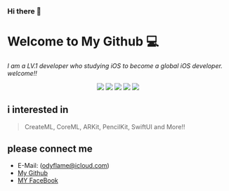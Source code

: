 ### Hi there 👋

# Welcome to My Github 💻

*I am a LV.1 developer who studying iOS to become a global iOS developer. welcome!!*

<div align="center">
    <img src="http://hits.dwyl.com/haeuncs/Haeuncs/Haeuncs.svg" >
    <img src="https://img.shields.io/badge/HP-100-red?style=plastic">
    <img src="https://img.shields.io/badge/Age-26-sky?style=plastic">
    <img src="https://img.shields.io/badge/Develop-iOS-white?style=plastic">
    <img src="https://img.shields.io/badge/Language-Swift-orange?style=plastic">
</div>


## i interested in 
> CreateML, CoreML, ARKit, PencilKit, SwiftUI and More!!

## please connect me 
 - E-Mail: (odyflame@icloud.com)
 - [My Github](https://github.com/Odyflame)
 - [MY FaceBook](https://www.facebook.com/profile.php?id=100004453800775)

<!--
**Odyflame/Odyflame** is a ✨ _special_ ✨ repository because its `README.md` (this file) appears on your GitHub profile.

Here are some ideas to get you started:

- 🔭 I’m currently working on ...
- 🌱 I’m currently learning iOS, Swift and More..
- 👯 I’m looking to collaborate on ...
- 🤔 I’m looking for help with ...
- 💬 Ask me about ...
- 📫 How to reach me: ...
- 😄 Pronouns: ...
- ⚡ Fun fact: ...
-->
